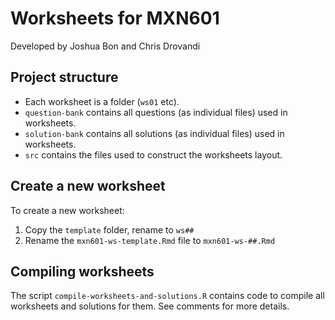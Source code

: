 # Worksheets for MXN601

Developed by Joshua Bon and Chris Drovandi

## Project structure

- Each worksheet is a folder (`ws01` etc).
- `question-bank` contains all questions (as individual files) used in worksheets.
- `solution-bank` contains all solutions (as individual files) used in worksheets.
- `src` contains the files used to construct the worksheets layout.

## Create a new worksheet

To create a new worksheet: 
1. Copy the `template` folder, rename to `ws##`
2. Rename the `mxn601-ws-template.Rmd` file to `mxn601-ws-##.Rmd`

## Compiling worksheets

The script `compile-worksheets-and-solutions.R` contains code to compile all worksheets and solutions for them. See comments for more details.